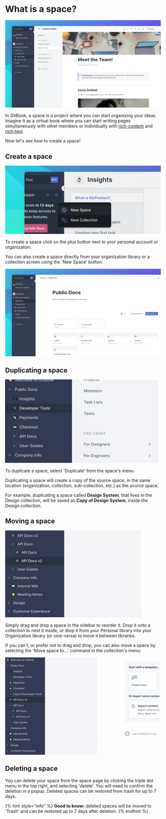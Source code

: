 # What is a space?

![](../../.gitbook/assets/Space.png)

In GitBook, a space is a project where you can start organizing your ideas. Imagine it as a virtual book where you can start writing pages simultaneously with other members or individually with [rich-content](broken-reference) and [rich-text](../../tour/editor/rich-text.md).

Now let's see how to create a space!

## Create a space

![](<../../.gitbook/assets/New Space.png>)

To create a space click on the plus button next to your personal account or organization.

You can also create a space directly from your organization library or a collection screen using the 'New Space' button:

![](<../../.gitbook/assets/Collection (1).png>)

## Duplicating a space

![](<../../.gitbook/assets/duplicate space.gif>)

To duplicate a space, select 'Duplicate' from the space's menu.

Duplicating a space will create a copy of the source space, in the same location (organization, collection, sub-collection, etc.) as the source space.

For example, duplicating a space called **Design System**, that lives in the Design collection, will be saved as **Copy of Design System**, inside the Design collection.

## Moving a space

![](<../../.gitbook/assets/Moving Space.gif>)

Simply drag and drop a space in the sidebar to reorder it. Drop it onto a collection to nest it inside, or drop it from your Personal library into your Organization library (or vice-versa) to move it between libraries.

If you can't, or prefer not to drag and drop, you can also move a space by selecting the 'Move space to…' command in the collection's menu:

![](<../../.gitbook/assets/Move to.gif>)

## Deleting a space

You can delete your space from the space page by clicking the triple dot menu in the top right, and selecting 'delete'. You will need to confirm the deletion in a popup. Deleted spaces can be restored from trash for up to 7 days.

{% hint style="info" %}
**Good to know:** deleted spaces will be moved to 'Trash' and can be restored up to 7 days after deletion.
{% endhint %}
